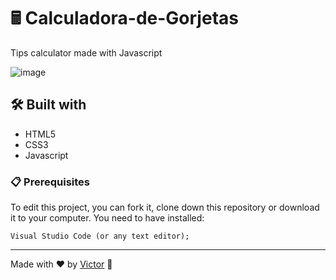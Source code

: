 # 🖩 Calculadora-de-Gorjetas
Tips calculator made with Javascript

![image](https://user-images.githubusercontent.com/101783823/165095614-114fe4db-82b7-4bf5-a487-2d264944d4d1.png)

## 🛠️ Built with

* HTML5
* CSS3
* Javascript

### 📋 Prerequisites

To edit this project, you can fork it, clone down this repository or download it to your computer. You need to have installed:

```
Visual Studio Code (or any text editor);
```

---
Made with ❤️ by [Victor](https://github.com/V1ctorBarbosa) 🐶
